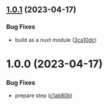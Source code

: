 ## [1.0.1](https://github.com/gbicou/nuxt-image-directus/compare/v1.0.0...v1.0.1) (2023-04-17)


### Bug Fixes

* build as a nuxt module ([3ca10dc](https://github.com/gbicou/nuxt-image-directus/commit/3ca10dc442f07266280fe004c13aed436c13c632))

# 1.0.0 (2023-04-17)


### Bug Fixes

* prepare step ([c1ab80b](https://github.com/gbicou/nuxt-image-directus/commit/c1ab80b88d6987b466c92de7f9a0ed89a1995205))
